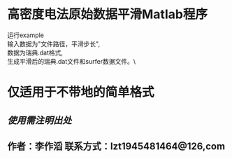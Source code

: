 # 高密度电法原始数据平滑Matlab程序
运行example\
输入数据为"文件路径，平滑步长",\
数据为瑞典.dat格式,\
生成平滑后的瑞典.dat文件和surfer数据文件。\
# 仅适用于不带地的简单格式 #

***使用需注明出处***
-------------------------
作者：李作滔  联系方式：lzt1945481464@126,com
-------------------------
